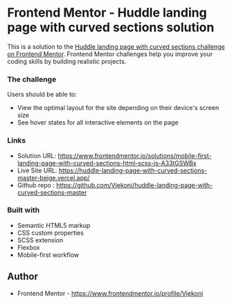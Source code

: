 # Frontend Mentor - Huddle landing page with curved sections solution

This is a solution to the [Huddle landing page with curved sections challenge on Frontend Mentor](https://www.frontendmentor.io/challenges/huddle-landing-page-with-curved-sections-5ca5ecd01e82137ec91a50f2). Frontend Mentor challenges help you improve your coding skills by building realistic projects. 


### The challenge

Users should be able to:

- View the optimal layout for the site depending on their device's screen size
- See hover states for all interactive elements on the page

### Links

- Solution URL: https://www.frontendmentor.io/solutions/mobile-first-landing-page-with-curved-sections-html-scss-js-A33tGSWBx
- Live Site URL: https://huddle-landing-page-with-curved-sections-master-beige.vercel.app/
- Github repo : https://github.com/Vjekoni/huddle-landing-page-with-curved-sections-master

### Built with

- Semantic HTML5 markup
- CSS custom properties
- SCSS extension
- Flexbox
- Mobile-first workflow


## Author

- Frontend Mentor - https://www.frontendmentor.io/profile/Vjekoni